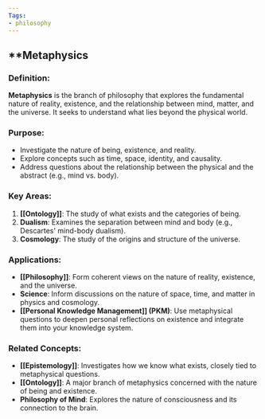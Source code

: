 ```yaml
---
Tags:
- philosophy
---
```


## **Metaphysics

### **Definition**:

**Metaphysics** is the branch of philosophy that explores the fundamental nature of reality, existence, and the relationship between mind, matter, and the universe. It seeks to understand what lies beyond the physical world.

### **Purpose**:

- Investigate the nature of being, existence, and reality.
- Explore concepts such as time, space, identity, and causality.
- Address questions about the relationship between the physical and the abstract (e.g., mind vs. body).

### **Key Areas**:

1. **[[Ontology]]**: The study of what exists and the categories of being.
2. **Dualism**: Examines the separation between mind and body (e.g., Descartes' mind-body dualism).
3. **Cosmology**: The study of the origins and structure of the universe.

### **Applications**:

- **[[Philosophy]]**: Form coherent views on the nature of reality, existence, and the universe.
- **Science**: Inform discussions on the nature of space, time, and matter in physics and cosmology.
- **[[Personal Knowledge Management]] (PKM)**: Use metaphysical questions to deepen personal reflections on existence and integrate them into your knowledge system.

### **Related Concepts**:

- **[[Epistemology]]**: Investigates how we know what exists, closely tied to metaphysical questions.
- **[[Ontology]]**: A major branch of metaphysics concerned with the nature of being and existence.
- **Philosophy of Mind**: Explores the nature of consciousness and its connection to the brain.
